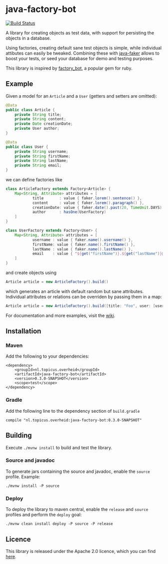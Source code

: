 # java-factory-bot

[![Build Status](https://travis-ci.org/topicusoverheid/java-factory-bot.svg?branch=master)](https://travis-ci.org/topicusoverheid/java-factory-bot)

A library for creating objects as test data, with support for persisting the objects in a database.

Using factories, creating default sane test objects is simple, while individual attibutes can easily be tweaked.
Combining these with [java-faker](https://github.com/DiUS/java-faker) allows to boost your tests, or seed your database
for demo and testing purposes.

This library is inspired by [factory_bot](https://github.com/thoughtbot/factory_bot), a popular gem for ruby.

## Example

Given a model for an `Article` and a `User` (getters and setters are omitted):

```java
@Data
public class Article {
    private String title;
    private String content;
    private Date creationDate;
    private User author;
}

@Data
public class User {
    private String username;
    private String firstName;
    private String lastName;
    private String email;
}
```

we can define factories like

```groovy
class ArticleFactory extends Factory<Article> {
    Map<String, Attribute> attributes = [
            title       : value { faker.lorem().sentence() },
            content     : value { faker.lorem().paragraph() },
            creationDate: value { faker.date().past(20, TimeUnit.DAYS) },
            author      : hasOne(UserFactory)
    ]
}

class UserFactory extends Factory<User> {
    Map<String, Attribute> attributes = [
            username : value { faker.name().username() },
            firstName: value { faker.name().firstName() },
            lastName : value { faker.name().lastName() },
            email    : value { "${get("firstName")}.${get("lastName")}@example.com" }
    ]
}
```

and create objects using

```java
Article article = new ArticleFactory().build()
```

which generates an article with default random but sane attributes. Individual attributes or relations can be overriden
by passing them in a map:

```groovy
Article article = new ArticleFactory().build([title: "Foo", user: [username: "johndoe"]])
```

For documentation and more examples, visit the [wiki](https://github.com/topicusoverheid/java-factory-bot/wiki).

## Installation

### Maven

Add the following to your dependencies:

    <dependency>
        <groupId>nl.topicus.overheid</groupId>
        <artifactId>java-factory-bot</artifactId>
        <version>0.3.0-SNAPSHOT</version>
        <scope>test</scope>
    </dependency>

### Gradle

Add the following line to the dependency section of `build.gradle`

    compile "nl.topicus.overheid:java-factory-bot:0.3.0-SNAPSHOT"

## Building

Execute `./mvnw install` to build and test the library.

### Source and javadoc

To generate jars containing the source and javadoc, enable the `source` profile. Example:

    ./mvnw install -P source

### Deploy

To deploy the library to maven central, enable the `release` and `source` profiles and perform the `deploy` goal:

    ./mvnw clean install deploy -P source -P release

## Licence

This library is released under the Apache 2.0 licence, which you can find [here](LICENSE).